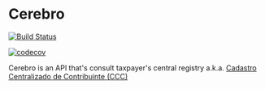 # Cerebro

[![Build Status](https://travis-ci.org/rflpazini/cerebro.svg?branch=master)](https://travis-ci.org/rflpazini/cerebro)

[![codecov](https://codecov.io/gh/rflpazini/cerebro/branch/master/graph/badge.svg)](https://codecov.io/gh/rflpazini/cerebro)

Cerebro is an API that's consult taxpayer's central registry a.k.a. [Cadastro Centralizado de Contribuinte (CCC)](https://dfe-portal.svrs.rs.gov.br/Cte/Ccc)
